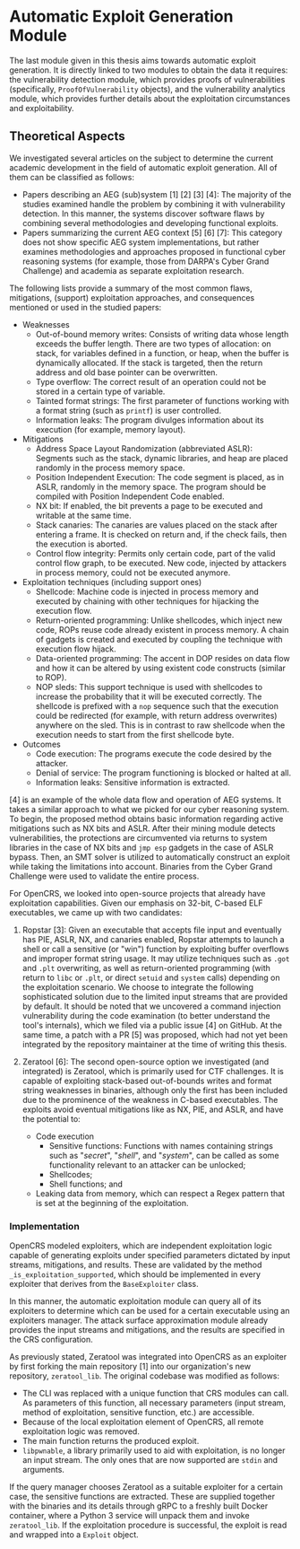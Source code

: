 # Automatic Exploit Generation Module

The last module given in this thesis aims towards automatic exploit generation. It is directly linked to two modules to obtain the data it requires: the vulnerability detection module, which provides proofs of vulnerabilities (specifically, `ProofOfVulnerability` objects), and the vulnerability analytics module, which provides further details about the exploitation circumstances and exploitability.

## Theoretical Aspects

We investigated several articles on the subject to determine the current academic development in the field of automatic exploit generation. All of them can be classified as follows:

- Papers describing an AEG (sub)system [1] [2] [3] [4]: The majority of the studies examined handle the problem by combining it with vulnerability detection. In this manner, the systems discover software flaws by combining several methodologies and developing functional exploits.
- Papers summarizing the current AEG context [5] [6] [7]: This category does not show specific AEG system implementations, but rather examines methodologies and approaches proposed in functional cyber reasoning systems (for example, those from DARPA's Cyber Grand Challenge) and academia as separate exploitation research.

The following lists provide a summary of the most common flaws, mitigations, (support) exploitation approaches, and consequences mentioned or used in the studied papers:

- Weaknesses
  - Out-of-bound memory writes: Consists of writing data whose length exceeds the buffer length. There are two types of allocation: on stack, for variables defined in a function, or heap, when the buffer is dynamically allocated. If the stack is targeted, then the return address and old base pointer can be overwritten.
  - Type overflow: The correct result of an operation could not be stored in a certain type of variable.
  - Tainted format strings: The first parameter of functions working with a format string (such as `printf`) is user controlled.
  - Information leaks: The program divulges information about its execution (for example, memory layout).
- Mitigations
  - Address Space Layout Randomization (abbreviated ASLR): Segments such as the stack, dynamic libraries, and heap are placed randomly in the process memory space.
  - Position Independent Execution: The code segment is placed, as in ASLR, randomly in the memory space. The program should be compiled with Position Independent Code enabled.
  - NX bit: If enabled, the bit prevents a page to be executed and writable at the same time.
  - Stack canaries: The canaries are values placed on the stack after entering a frame. It is checked on return and, if the check fails, then the execution is aborted.
  - Control flow integrity: Permits only certain code, part of the valid control flow graph, to be executed. New code, injected by attackers in process memory, could not be executed anymore.
- Exploitation techniques (including support ones)
  - Shellcode: Machine code is injected in process memory and executed by chaining with other techniques for hijacking the execution flow.
  - Return-oriented programming: Unlike shellcodes, which inject new code, ROPs reuse code already existent in process memory. A chain of gadgets is created and executed by coupling the technique with execution flow hijack.
  - Data-oriented programming: The accent in DOP resides on data flow and how it can be altered by using existent code constructs (similar to ROP).
  - NOP sleds: This support technique is used with shellcodes to increase the probability that it will be executed correctly. The shellcode is prefixed with a `nop` sequence such that the execution could be redirected (for example, with return address overwrites) anywhere on the sled. This is in contrast to raw shellcode when the execution needs to start from the first shellcode byte.
- Outcomes
  - Code execution: The programs execute the code desired by the attacker.
  - Denial of service: The program functioning is blocked or halted at all.
  - Information leaks: Sensitive information is extracted.

[4] is an example of the whole data flow and operation of AEG systems. It takes a similar approach to what we picked for our cyber reasoning system. To begin, the proposed method obtains basic information regarding active mitigations such as NX bits and ASLR. After their mining module detects vulnerabilities, the protections are circumvented via returns to system libraries in the case of NX bits and `jmp esp` gadgets in the case of ASLR bypass. Then, an SMT solver is utilized to automatically construct an exploit while taking the limitations into account. Binaries from the Cyber Grand Challenge were used to validate the entire process.

For OpenCRS, we looked into open-source projects that already have exploitation capabilities. Given our emphasis on 32-bit, C-based ELF executables, we came up with two candidates:

1. Ropstar [3]: Given an executable that accepts file input and eventually has PIE, ASLR, NX, and canaries enabled, Ropstar attempts to launch a shell or call a sensitive (or "win") function by exploiting buffer overflows and improper format string usage. It may utilize techniques such as `.got` and `.plt` overwriting, as well as return-oriented programming (with return to `libc` or `.plt`, or direct `setuid` and `system` calls) depending on the exploitation scenario. We choose to integrate the following sophisticated solution due to the limited input streams that are provided by default. It should be noted that we uncovered a command injection vulnerability during the code examination (to better understand the tool's internals), which we filed via a public issue [4] on GitHub. At the same time, a patch with a PR [5] was proposed, which had not yet been integrated by the repository maintainer at the time of writing this thesis.
2. Zeratool [6]: The second open-source option we investigated (and integrated) is Zeratool, which is primarily used for CTF challenges. It is capable of exploiting stack-based out-of-bounds writes and format string weaknesses in binaries, although only the first has been included due to the prominence of the weakness in C-based executables. The exploits avoid eventual mitigations like as NX, PIE, and ASLR, and have the potential to:

   - Code execution
     - Sensitive functions: Functions with names containing strings such as "*secret*", "*shell*", and "*system*", can be called as some functionality relevant to an attacker can be unlocked;
     - Shellcodes;
     - Shell functions; and
   - Leaking data from memory, which can respect a Regex pattern that is set at the beginning of the exploitation.

### Implementation

OpenCRS modeled exploiters, which are independent exploitation logic capable of generating exploits under specified parameters dictated by input streams, mitigations, and results. These are validated by the method `_is_exploitation_supported`, which should be implemented in every exploiter that derives from the `BaseExploiter` class.

In this manner, the automatic exploitation module can query all of its exploiters to determine which can be used for a certain executable using an exploiters manager. The attack surface approximation module already provides the input streams and mitigations, and the results are specified in the CRS configuration.

As previously stated, Zeratool was integrated into OpenCRS as an exploiter by first forking the main repository [1] into our organization's new repository, `zeratool_lib`. The original codebase was modified as follows:

- The CLI was replaced with a unique function that CRS modules can call. As parameters of this function, all necessary parameters (input stream, method of exploitation, sensitive function, etc.) are accessible.
- Because of the local exploitation element of OpenCRS, all remote exploitation logic was removed.
- The main function returns the produced exploit.
- `libpwnable`, a library primarily used to aid with exploitation, is no longer an input stream. The only ones that are now supported are `stdin` and arguments.

If the query manager chooses Zeratool as a suitable exploiter for a certain case, the sensitive functions are extracted. These are supplied together with the binaries and its details through gRPC to a freshly built Docker container, where a Python 3 service will unpack them and invoke `zeratool_lib`. If the exploitation procedure is successful, the exploit is read and wrapped into a `Exploit` object.
